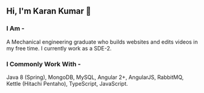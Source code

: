 ## Hi, I'm Karan Kumar 🌃

<!--
**Kashin98/Kashin98** is a ✨ _special_ ✨ repository because its `README.md` (this file) appears on your GitHub profile.-->

### I Am -
A Mechanical engineering graduate who builds websites and edits videos in my free time. I currently work as a SDE-2.


### I Commonly Work With -
Java 8 (Spring), MongoDB, MySQL, Angular 2+, AngularJS, RabbitMQ, Kettle (Hitachi Pentaho), TypeScript, JavaScript.


